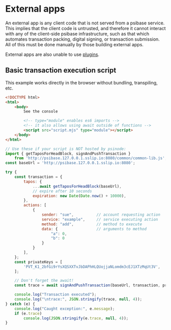 # External apps

An external app is any client code that is not served from a psibase service. This implies that the client code is untrusted, and therefore it cannot interact with any of the client-side psibase infrastructure, such as that which automates transaction packing, digital signing, or transaction submission. All of this must be done manually by those building external apps.

External apps are also unable to use [plugins](../../../specifications/app-architecture/plugins.md).

## Basic transaction execution script

This example works directly in the browser without bundling, transpiling, etc.

<!-- prettier-ignore -->
```html
<!DOCTYPE html>
<html>
    <body>
        See the console

        <!-- type="module" enables es6 imports -->
        <!-- it also allows using await outside of functions -->
        <script src="script.mjs" type="module"></script>
    </body>
</html>
```

<!-- prettier-ignore -->
```js
// Use these if your script is NOT hosted by psinode:
import { getTaposForHeadBlock, signAndPushTransaction }
    from 'http://psibase.127.0.0.1.sslip.io:8080/common/common-lib.js';
const baseUrl = 'http://psibase.127.0.0.1.sslip.io:8080';

try {
    const transaction = {
        tapos: {
            ...await getTaposForHeadBlock(baseUrl),
            // expire after 10 seconds
            expiration: new Date(Date.now() + 10000),
        },
        actions: [
            {
                sender: "sue",          // account requesting action
                service: "example",     // service executing action
                method: "add",          // method to execute
                data: {                 // arguments to method
                    "a": 0,
                    "b": 0
                }
            }
        ],
    };
    const privateKeys = [
        'PVT_K1_2bfGi9rYsXQSXXTvJbDAPhHLQUojjaNLomdm3cEJ1XTzMqUt3V',
    ];

    // Don't forget the await!
    const trace = await signAndPushTransaction(baseUrl, transaction, privateKeys);

    console.log("Transaction executed");
    console.log("\ntrace:", JSON.stringify(trace, null, 4));
} catch (e) {
    console.log("Caught exception:", e.message);
    if (e.trace)
        console.log(JSON.stringify(e.trace, null, 4));
}
```
